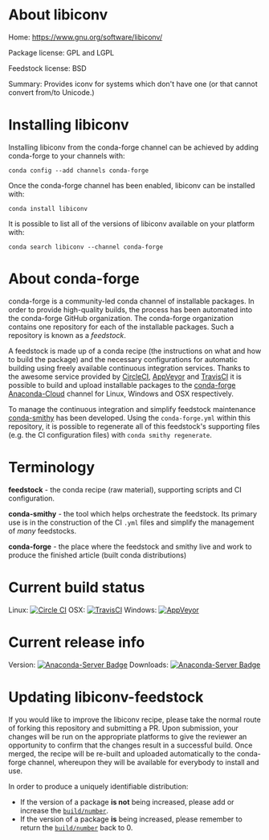 About libiconv
==============

Home: https://www.gnu.org/software/libiconv/

Package license: GPL and LGPL

Feedstock license: BSD

Summary: Provides iconv for systems which don't have one (or that cannot convert from/to Unicode.)



Installing libiconv
===================

Installing libiconv from the conda-forge channel can be achieved by adding conda-forge to your channels with:

```
conda config --add channels conda-forge
```

Once the conda-forge channel has been enabled, libiconv can be installed with:

```
conda install libiconv
```

It is possible to list all of the versions of libiconv available on your platform with:

```
conda search libiconv --channel conda-forge
```


About conda-forge
=================

conda-forge is a community-led conda channel of installable packages.
In order to provide high-quality builds, the process has been automated into the
conda-forge GitHub organization. The conda-forge organization contains one repository 
for each of the installable packages. Such a repository is known as a *feedstock*.

A feedstock is made up of a conda recipe (the instructions on what and how to build
the package) and the necessary configurations for automatic building using freely
available continuous integration services. Thanks to the awesome service provided by
[CircleCI](https://circleci.com/), [AppVeyor](http://www.appveyor.com/)
and [TravisCI](https://travis-ci.org/) it is possible to build and upload installable
packages to the [conda-forge](https://anaconda.org/conda-forge)
[Anaconda-Cloud](http://docs.anaconda.org/) channel for Linux, Windows and OSX respectively.

To manage the continuous integration and simplify feedstock maintenance
[conda-smithy](http://github.com/conda-forge/conda-smithy) has been developed.
Using the ``conda-forge.yml`` within this repository, it is possible to regenerate all of
this feedstock's supporting files (e.g. the CI configuration files) with ``conda smithy regenerate``.


Terminology
===========

**feedstock** - the conda recipe (raw material), supporting scripts and CI configuration.

**conda-smithy** - the tool which helps orchestrate the feedstock.
                   Its primary use is in the construction of the CI ``.yml`` files
                   and simplify the management of *many* feedstocks.

**conda-forge** - the place where the feedstock and smithy live and work to
                  produce the finished article (built conda distributions)

Current build status
====================
Linux: [![Circle CI](https://circleci.com/gh/conda-forge/libiconv-feedstock.svg?style=svg)](https://circleci.com/gh/conda-forge/libiconv-feedstock)
OSX: [![TravisCI](https://travis-ci.org/conda-forge/libiconv-feedstock.svg?branch=master)](https://travis-ci.org/conda-forge/libiconv-feedstock) 
Windows: [![AppVeyor](https://ci.appveyor.com/api/projects/status/github/conda-forge/libiconv-feedstock?svg=True)](https://ci.appveyor.com/project/conda-forge/libiconv-feedstock/branch/master)

Current release info
====================
Version: [![Anaconda-Server Badge](https://anaconda.org/conda-forge/libiconv/badges/version.svg)](https://anaconda.org/conda-forge/libiconv)
Downloads: [![Anaconda-Server Badge](https://anaconda.org/conda-forge/libiconv/badges/downloads.svg)](https://anaconda.org/conda-forge/libiconv)


Updating libiconv-feedstock
===========================

If you would like to improve the libiconv recipe, please take the normal
route of forking this repository and submitting a PR. Upon submission, your changes will
be run on the appropriate platforms to give the reviewer an opportunity to confirm that the
changes result in a successful build. Once merged, the recipe will be re-built and uploaded
automatically to the conda-forge channel, whereupon they will be available for everybody to
install and use.

In order to produce a uniquely identifiable distribution:
 * If the version of a package **is not** being increased, please add or increase
   the [``build/number``](http://conda.pydata.org/docs/building/meta-yaml.html#build-number-and-string). 
 * If the version of a package **is** being increased, please remember to return
   the [``build/number``](http://conda.pydata.org/docs/building/meta-yaml.html#build-number-and-string)
   back to 0.
